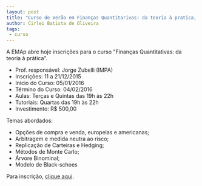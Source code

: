```yaml
---
layout: post
title: "Curso de Verão em Finanças Quantitarivas: da teoria à pratica, com prof Jorge Zubelli (IMPA)"
author: Cirlei Batista de Oliveira
tags:
 - curso
---
```


A EMAp abre hoje inscrições para o curso "Finanças Quantitativas: da
teoria à prática".

- Prof. responsável: Jorge Zubelli (IMPA)
- Inscrições: 11 a 21/12/2015
- Início do Curso: 05/01/2016
- Término do Curso: 04/02/2016
- Aulas: Terças e Quintas das 19h às 22h
- Tutoriais: Quartas das 19h às 22h
- Investimento: R$ 500,00

Temas abordados:

- Opções de compra e venda, europeias e americanas;
- Arbitragem e medida neutra ao risco;
- Replicação de Carteiras e Hedging;
- Métodos de Monte Carlo;
- Árvore Binominal;
- Modelo de Black-schoes

Para inscrição, [clique aqui](http://fgv159.fgv.br/pls/DCCACR/wcc7000$.prcinicial?P_PRSE_CD=CVMFQ&p_empresa=EMAP).
	 
